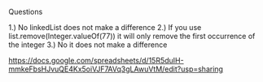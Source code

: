 Questions

1.) No linkedList does not make a difference
2.) If you use list.remove(Integer.valueOf(77)) it will only remove the first occurrence of the integer
3.) No it does not make a difference

https://docs.google.com/spreadsheets/d/15R5duIH-mmkeFbsHJvuQE4Kx5oiVJF7AVq3gLAwuVtM/edit?usp=sharing